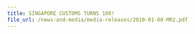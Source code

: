 ```yaml
---
title: SINGAPORE CUSTOMS TURNS 100! 
file_url: /news-and-media/media-releases/2010-01-08-MR2.pdf
---
```

